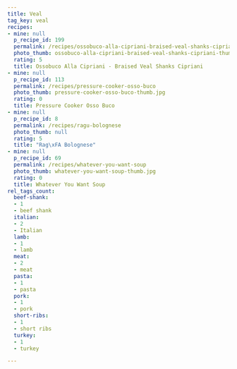 ```yaml
---
title: Veal
tag_key: veal
recipes:
- mine: null
  p_recipe_id: 199
  permalink: /recipes/ossobuco-alla-cipriani-braised-veal-shanks-cipriani
  photo_thumb: ossobuco-alla-cipriani-braised-veal-shanks-cipriani-thumb.jpg
  rating: 5
  title: Ossobuco Alla Cipriani - Braised Veal Shanks Cipriani
- mine: null
  p_recipe_id: 113
  permalink: /recipes/pressure-cooker-osso-buco
  photo_thumb: pressure-cooker-osso-buco-thumb.jpg
  rating: 0
  title: Pressure Cooker Osso Buco
- mine: null
  p_recipe_id: 8
  permalink: /recipes/ragu-bolognese
  photo_thumb: null
  rating: 5
  title: "Rag\xFA Bolognese"
- mine: null
  p_recipe_id: 69
  permalink: /recipes/whatever-you-want-soup
  photo_thumb: whatever-you-want-soup-thumb.jpg
  rating: 0
  title: Whatever You Want Soup
rel_tags_count:
  beef-shank:
  - 1
  - beef shank
  italian:
  - 2
  - Italian
  lamb:
  - 1
  - lamb
  meat:
  - 2
  - meat
  pasta:
  - 1
  - pasta
  pork:
  - 1
  - pork
  short-ribs:
  - 1
  - short ribs
  turkey:
  - 1
  - turkey

---
```

